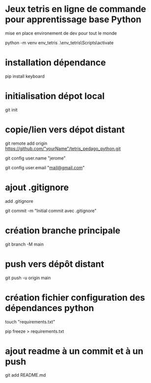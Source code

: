 # Jeux tetris en ligne de commande pour apprentissage base Python
mise en place environement de dev pour tout le monde

python -m venv env_tetris
.\env_tetris\Scripts\activate

# installation dépendance

pip install keyboard

# initialisation dépot local

git init

# copie/lien vers dépot distant

git remote add origin https://github.com/"yourName"/tetris_pedago_python.git

git config user.name "jerome"

git config user.email "mail@gmail.com"

# ajout .gitignore

add .gitignore

git commit -m "Initial commit avec .gitignore"

# création branche principale

git branch -M main

# push vers dépôt distant

git push -u origin main

# création fichier configuration des dépendances python

touch "requirements.txt"

pip freeze > requirements.txt

# ajout readme à un commit et à un push

git add README.md




